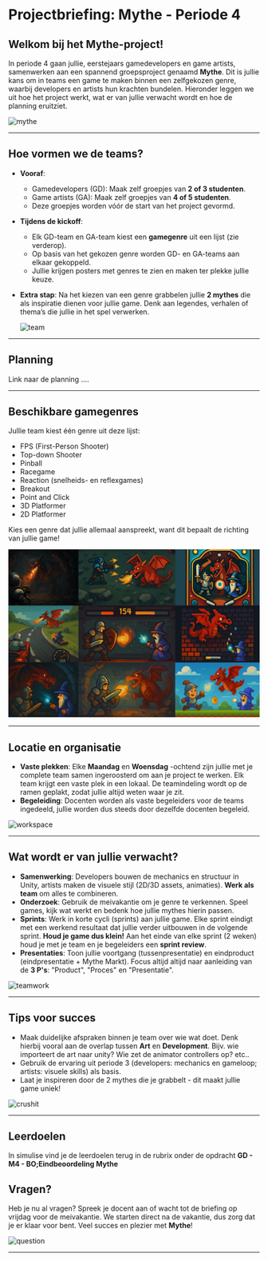 # Projectbriefing: Mythe - Periode 4

## Welkom bij het Mythe-project!

In periode 4 gaan jullie, eerstejaars gamedevelopers en game artists, samenwerken aan een spannend groepsproject genaamd **Mythe**. Dit is jullie kans om in teams een game te maken binnen een zelfgekozen genre, waarbij developers en artists hun krachten bundelen. Hieronder leggen we uit hoe het project werkt, wat er van jullie verwacht wordt en hoe de planning eruitziet.

![mythe](https://media0.giphy.com/media/v1.Y2lkPTc5MGI3NjExNmNuMTN2aHMxcm1qaTh5Y2RuMHNnZjZhcHJpOWkxNGp5dTQ0MHpwayZlcD12MV9pbnRlcm5hbF9naWZfYnlfaWQmY3Q9Zw/ZrVmmfHCiaPEZQjHVa/giphy.gif)

---

## Hoe vormen we de teams?

- **Vooraf**:

  - Gamedevelopers (GD): Maak zelf groepjes van **2 of 3 studenten**.
  - Game artists (GA): Maak zelf groepjes van **4 of 5 studenten**.
  - Deze groepjes worden vóór de start van het project gevormd.

- **Tijdens de kickoff**:

  - Elk GD-team en GA-team kiest een **gamegenre** uit een lijst (zie verderop).
  - Op basis van het gekozen genre worden GD- en GA-teams aan elkaar gekoppeld.
  - Jullie krijgen posters met genres te zien en maken ter plekke jullie keuze.

- **Extra stap**: Na het kiezen van een genre grabbelen jullie **2 mythes** die als inspiratie dienen voor jullie game. Denk aan legendes, verhalen of thema’s die jullie in het spel verwerken.

  ![team](https://media0.giphy.com/media/v1.Y2lkPTc5MGI3NjExZjU0dDhlejgwenl6dTk2aGYwaDV4YXlucWlhbjg5ZTFyeHU1M3VoNSZlcD12MV9pbnRlcm5hbF9naWZfYnlfaWQmY3Q9Zw/NEU34P7OlWe1a/giphy.gif)

---

## Planning

Link naar de planning ....[]()

---

## Beschikbare gamegenres

Jullie team kiest één genre uit deze lijst:

- FPS (First-Person Shooter)
- Top-down Shooter
- Pinball
- Racegame
- Reaction (snelheids- en reflexgames)
- Breakout
- Point and Click
- 3D Platformer
- 2D Platformer

Kies een genre dat jullie allemaal aanspreekt, want dit bepaalt de richting van jullie game!

![genres](/M4/BO/src/genres.webp)

---

## Locatie en organisatie

- **Vaste plekken**: Elke **Maandag** en **Woensdag** -ochtend zijn jullie met je complete team samen ingeroosterd om aan je project te werken.
  Elk team krijgt een vaste plek in een lokaal. De teamindeling wordt op de ramen geplakt, zodat jullie altijd weten waar je zit.
- **Begeleiding**: Docenten worden als vaste begeleiders voor de teams ingedeeld, jullie worden dus steeds door dezelfde docenten begeleid.

![workspace](https://media1.giphy.com/media/v1.Y2lkPTc5MGI3NjExamQ1MG5zcG1obG5mM2M5ejB1NTVvejk5ZDV1cnZjdjJrZDlyb2JzciZlcD12MV9pbnRlcm5hbF9naWZfYnlfaWQmY3Q9Zw/l41YfsMeWbVPC5XPy/giphy.gif)

---

## Wat wordt er van jullie verwacht?

- **Samenwerking**: Developers bouwen de mechanics en structuur in Unity, artists maken de visuele stijl (2D/3D assets, animaties). **Werk als team** om alles te combineren.
- **Onderzoek**: Gebruik de meivakantie om je genre te verkennen. Speel games, kijk wat werkt en bedenk hoe jullie mythes hierin passen.
- **Sprints**: Werk in korte cycli (sprints) aan jullie game. Elke sprint eindigt met een werkend resultaat dat jullie verder uitbouwen in de volgende sprint. **Houd je game dus klein!**
  Aan het einde van elke sprint (2 weken) houd je met je team en je begeleiders een **sprint review**.
- **Presentaties**: Toon jullie voortgang (tussenpresentatie) en eindproduct (eindpresentatie + Mythe Markt). Focus altijd altijd naar aanleiding van de **3 P's**: "Product", "Proces" en "Presentatie".

![teamwork](https://media2.giphy.com/media/v1.Y2lkPTc5MGI3NjExMnJkeWpncjlxaThrNGVsOHpxd2NtbWZldWNmYmIya3M5M2UzMmdhciZlcD12MV9pbnRlcm5hbF9naWZfYnlfaWQmY3Q9Zw/l3974e8Mc0ybD5kKA/giphy.gif)

---

## Tips voor succes

- Maak duidelijke afspraken binnen je team over wie wat doet. Denk hierbij vooral aan de overlap tussen **Art** en **Development**. Bijv. wie importeert de art naar unity? Wie zet de animator controllers op? etc..
- Gebruik de ervaring uit periode 3 (developers: mechanics en gameloop; artists: visuele skills) als basis.
- Laat je inspireren door de 2 mythes die je grabbelt - dit maakt jullie game uniek!

![crushit](https://media.giphy.com/media/WLoP3evji3xvyyOCNW/giphy.gif?cid=790b76111fzp3s3422wvbcpk7kyhskrcbsfy8g53t90djnx4&ep=v1_gifs_search&rid=giphy.gif&ct=g)

---

## Leerdoelen

In simulise vind je de leerdoelen terug in de rubrix onder de opdracht **GD - M4 - BO;Eindbeoordeling Mythe**

## Vragen?

Heb je nu al vragen? Spreek je docent aan of wacht tot de briefing op vrijdag voor de meivakantie. We starten direct na de vakantie, dus zorg dat je er klaar voor bent. Veel succes en plezier met **Mythe**!

![question](https://www.flexjobs.com/blog/wp-content/uploads/2019/09/18053225/questions-to-ask-interview-minority.png?w=1024)

---
